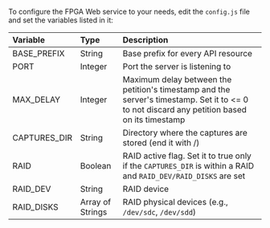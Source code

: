 To configure the FPGA Web service to your needs, edit the `config.js` file and set the variables listed in it:

| Variable     | Type             | Description                                                                                                                              |
|:-------------|:-----------------|:-----------------------------------------------------------------------------------------------------------------------------------------|
| BASE_PREFIX  | String           | Base prefix for every API resource                                                                                                       |
| PORT         | Integer          | Port the server is listening to                                                                                                          |
| MAX_DELAY    | Integer          | Maximum delay between the petition's timestamp and the server's timestamp. Set it to <= 0 to not discard any petition based on its timestamp |
| CAPTURES_DIR | String           | Directory where the captures are stored (end it with /)                                                                                  |
| RAID         | Boolean          | RAID active flag. Set it to true only if the `CAPTURES_DIR` is within a RAID and `RAID_DEV/RAID_DISKS` are set                               |
| RAID_DEV     | String           | RAID device                                                                                                                              |
| RAID_DISKS   | Array of Strings | RAID physical devices (e.g., `/dev/sdc`, `/dev/sdd`)                                                                                         |